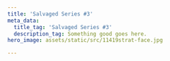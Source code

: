 ```yaml
---
title: 'Salvaged Series #3'
meta_data:
  title_tag: 'Salvaged Series #3'
  description_tag: Something good goes here.
hero_image: assets/static/src/11419strat-face.jpg

---
```


